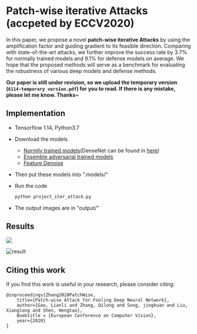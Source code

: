 # Patch-wise iterative  Attacks (accpeted by ECCV2020)
In this paper, we propose a novel  **patch-wise iterative  Attacks** by using the amplification factor and guiding gradient to its feasible direction. Comparing with state-of-the-art attacks, we further improve the success rate by 3.7\% for normally trained models and 9.1\% for defense models on average. We hope that the proposed methods will serve as a benchmark for evaluating the robustness of various deep models and defense methods.

**Our paper is still under revision, so we upload the temporary version (`6114-temporary version.pdf`) for you to read.  If there is any mistake, please let me know. Thanks~** 

## Implementation
- Tensorflow 1.14, Python3.7

- Download the models

  - [Normlly trained models](https://github.com/tensorflow/models/tree/master/research/slim#Pretrained)(DenseNet can be found in [here](https://github.com/flyyufelix/DenseNet-Keras))
  - [Ensemble  adversarial trained models](https://github.com/tensorflow/models/tree/master/research/adv_imagenet_models?spm=5176.12282029.0.0.3a9e79b7cynrQf)
  - [Feature  Denoise](https://github.com/facebookresearch/ImageNet-Adversarial-Training)

- Then put these models into ".models/"

- Run the code

  ```python
  python project_iter_attack.py
  ```

- The output images are in "output/"



## Results

![](https://github.com/qilong-zhang/patch-wise-iterative-attack/blob/master/readme_img/illustration.png)

![result](https://github.com/qilong-zhang/patch-wise-iterative-attack/blob/master/readme_img/result.png)



## Citing this work

If you find this work is useful in your research, please consider citing:

```
@inproceedings{Zhang2020PatchWise,
    title={Patch-wise Attack for Fooling Deep Neural Network},
    author={Gao, Lianli and Zhang, Qilong and Song, jingkuan and Liu, Xianglong and Shen, Hengtao},
    Booktitle = {European Conference on Computer Vision},
    year={2020}
}
```

